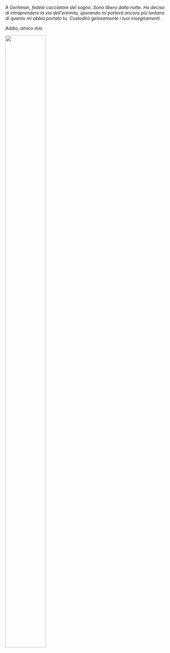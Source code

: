 <p><i>A Gerhman, fedele cacciatore del sogno. Sono libero dalla notte. Ho deciso di intraprendere la via dell'eremita, sperando mi porterà ancora più lontano di quanto mi abbia portato tu. Custodirò gelosamente i tuoi insegnamenti. 
  
Addio, amico mio.</i></p>

<img src="https://scontent-mxp1-1.xx.fbcdn.net/v/t1.0-9/25348699_562117187458856_4447632921244521074_n.jpg?oh=51c307a391ea950031cbf6ca7254791d&oe=5AC888CD" height="70%" width="50%" align="middle">
